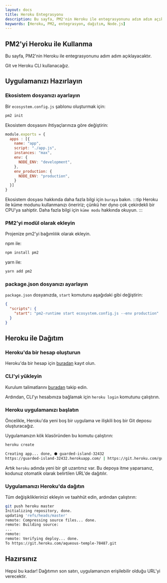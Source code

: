 ```yaml
---
layout: docs
title: Heroku Entegrasyonu
description: Bu sayfa, PM2'nin Heroku ile entegrasyonunu adım adım açıklamaktadır. Heroku üzerinde uygulama dağıtımı yaparken izlenecek adımları ve en iyi uygulamaları öğrenin.
keywords: [Heroku, PM2, entegrasyon, dağıtım, Node.js]
---
```


## PM2'yi Heroku ile Kullanma

Bu sayfa, PM2'nin Heroku ile entegrasyonunu adım adım açıklayacaktır.

Git ve Heroku CLI kullanacağız.

## Uygulamanızı Hazırlayın

### Ekosistem dosyanızı ayarlayın

Bir `ecosystem.config.js` şablonu oluşturmak için:

```bash
pm2 init
```

Ekosistem dosyasını ihtiyaçlarınıza göre değiştirin:

```javascript
module.exports = {
  apps : [{
    name: "app",
    script: "./app.js",
    instances: "max",
    env: {
      NODE_ENV: "development",
    },
    env_production: {
      NODE_ENV: "production",
    }
  }]
}
```

Ekosistem dosyası hakkında daha fazla bilgi için `buraya` bakın.
:::tip
Heroku ile küme modunu kullanmanızı öneririz; çünkü her dyno çok çekirdekli bir CPU'ya sahiptir.
Daha fazla bilgi için `küme modu` hakkında okuyun.
:::

### PM2'yi modül olarak ekleyin

Projenize pm2'yi bağımlılık olarak ekleyin.

npm ile:

```bash
npm install pm2
```

yarn ile:

```bash
yarn add pm2
```

### package.json dosyanızı ayarlayın

`package.json` dosyanızda, `start` komutunu aşağıdaki gibi değiştirin:

```json
{
  "scripts": {
    "start": "pm2-runtime start ecosystem.config.js --env production"
  }
}
```

## Heroku ile Dağıtım

### Heroku'da bir hesap oluşturun

Heroku'da bir hesap için [buradan](https://signup.heroku.com/) kayıt olun.

### CLI'yi yükleyin

Kurulum talimatlarını [buradan](https://devcenter.heroku.com/articles/heroku-cli) takip edin.

Ardından, CLI'yı hesabınıza bağlamak için `heroku login` komutunu çalıştırın.

### Heroku uygulamanızı başlatın

Öncelikle, Heroku'da yeni boş bir uygulama ve ilişkili boş bir Git deposu oluşturacağız.

Uygulamanızın kök klasöründen bu komutu çalıştırın:
```bash
heroku create

Creating app... done, ⬢ guarded-island-32432
https://guarded-island-32432.herokuapp.com/ | https://git.heroku.com/guarded-island-32432.git
```

Artık `heroku` adında yeni bir git uzantınız var. Bu depoya itme yaparsanız, kodunuz otomatik olarak belirtilen URL'de dağıtılır.

### Uygulamanızı Heroku'da dağıtın

Tüm değişikliklerinizi ekleyin ve taahhüt edin, ardından çalıştırın:

```bash
git push heroku master
Initializing repository, done.
updating 'refs/heads/master'
remote: Compressing source files... done.
remote: Building source:
...
remote:
remote: Verifying deploy... done.
To https://git.heroku.com/aqueous-temple-78487.git
```

## Hazırsınız

Hepsi bu kadar! Dağıtımın son satırı, uygulamanızın erişilebilir olduğu URL'yi verecektir.